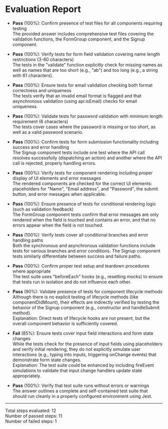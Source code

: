 # Evaluation Report

- **Pass** (100%): Confirm presence of test files for all components requiring testing  
  The provided answer includes comprehensive test files covering the validation functions, the FormGroup component, and the Signup component.

- **Pass** (100%): Verify tests for form field validation covering name length restrictions (3-60 characters)  
  The tests in the "validate" function explicitly check for missing names as well as names that are too short (e.g., "ab") and too long (e.g., a string with 61 characters).

- **Pass** (100%): Ensure tests for email validation checking both format correctness and uniqueness  
  The tests verify that an invalid email format is flagged and that asynchronous validation (using api.isEmail) checks for email uniqueness.

- **Pass** (100%): Validate tests for password validation with minimum length requirement (6 characters)  
  The tests cover cases where the password is missing or too short, as well as a valid password scenario.

- **Pass** (100%): Confirm tests for form submission functionality including success and error handling  
  The Signup component tests include one test where the API call resolves successfully (dispatching an action) and another where the API call is rejected, properly handling errors.

- **Pass** (100%): Verify tests for component rendering including proper display of UI elements and error messages  
  The rendered components are checked for the correct UI elements: placeholders for "Name", "Email address", and "Password", the submit button, and error messages when applicable.

- **Pass** (100%): Ensure presence of tests for conditional rendering logic (such as validation feedback)  
  The FormGroup component tests confirm that error messages are only rendered when the field is touched and contains an error, and that no errors appear when the field is not touched.

- **Pass** (100%): Verify tests cover all conditional branches and error handling paths  
  Both the synchronous and asynchronous validation functions include tests for various branches and error conditions. The Signup component tests similarly differentiate between success and failure paths.

- **Pass** (100%): Confirm proper test setup and teardown procedures where appropriate  
  The test suite uses "beforeEach" hooks (e.g., resetting mocks) to ensure that tests run in isolation and do not influence each other.

- **Pass** (90%): Validate presence of tests for component lifecycle methods  
  Although there is no explicit testing of lifecycle methods (like componentDidMount), their effects are indirectly verified by testing the behavior of the Signup component (e.g., constructor and handleSubmit method).  
  Explanation: Direct tests of lifecycle hooks are not present, but the overall component behavior is sufficiently covered.

- **Fail** (85%): Ensure tests cover input field interactions and form state changes  
  While the tests check for the presence of input fields using placeholders and verify initial rendering, they do not explicitly simulate user interactions (e.g., typing into inputs, triggering onChange events) that demonstrate form state changes.  
  Explanation: The test suite could be enhanced by including fireEvent simulations to validate that input change handlers update state appropriately.

- **Pass** (100%): Verify that test suite runs without errors or warnings  
  The answer outlines a complete and self-contained test suite that should run cleanly in a properly configured environment using Jest.  

---

Total steps evaluated: 12  
Number of passed steps: 11  
Number of failed steps: 1